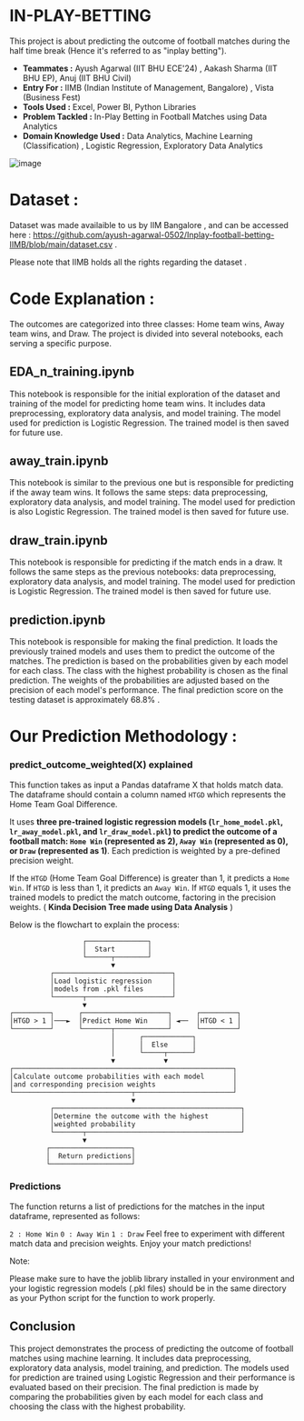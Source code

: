 

# IN-PLAY-BETTING

This project is about predicting the outcome of football matches during the half time break (Hence it's referred to as "inplay betting"). 

* __Teammates :__ Ayush Agarwal (IIT BHU ECE'24) , Aakash Sharma (IIT BHU EP), Anuj (IIT BHU Civil)
* __Entry For :__ IIMB (Indian Institute of Management, Bangalore) , Vista (Business Fest)
* __Tools Used :__ Excel, Power BI, Python Libraries
* __Problem Tackled :__ In-Play Betting in Football Matches using Data Analytics
* __Domain Knowledge Used :__ Data Analytics, Machine Learning (Classification) , Logistic Regression, Exploratory Data Analytics

![image](https://github.com/ayush-agarwal-0502/Inplay-football-betting-IIMB/assets/86561124/18b250d9-2d79-4756-807f-ed11f5389559)

# Dataset :

Dataset was made availaible to us by IIM Bangalore , and can be accessed here : https://github.com/ayush-agarwal-0502/Inplay-football-betting-IIMB/blob/main/dataset.csv .

Please note that IIMB holds all the rights regarding the dataset . 

# Code Explanation :

The outcomes are categorized into three classes: Home team wins, Away team wins, and Draw. The project is divided into several notebooks, each serving a specific purpose.

## EDA_n_training.ipynb

This notebook is responsible for the initial exploration of the dataset and training of the model for predicting home team wins. It includes data preprocessing, exploratory data analysis, and model training. The model used for prediction is Logistic Regression. The trained model is then saved for future use.

## away_train.ipynb

This notebook is similar to the previous one but is responsible for predicting if the away team wins. It follows the same steps: data preprocessing, exploratory data analysis, and model training. The model used for prediction is also Logistic Regression. The trained model is then saved for future use.

## draw_train.ipynb

This notebook is responsible for predicting if the match ends in a draw. It follows the same steps as the previous notebooks: data preprocessing, exploratory data analysis, and model training. The model used for prediction is Logistic Regression. The trained model is then saved for future use.

## prediction.ipynb

This notebook is responsible for making the final prediction. It loads the previously trained models and uses them to predict the outcome of the matches. The prediction is based on the probabilities given by each model for each class. The class with the highest probability is chosen as the final prediction. The weights of the probabilities are adjusted based on the precision of each model's performance. The final prediction score on the testing dataset is approximately 68.8% .

# Our Prediction Methodology :

### predict_outcome_weighted(X) explained

This function takes as input a Pandas dataframe X that holds match data. The dataframe should contain a column named `HTGD` which represents the Home Team Goal Difference.

It uses __three pre-trained logistic regression models (`lr_home_model.pkl`, `lr_away_model.pkl`, and `lr_draw_model.pkl`) to predict the outcome of a football match: `Home Win` (represented as 2), `Away Win` (represented as 0), or `Draw` (represented as 1)__. Each prediction is weighted by a pre-defined precision weight.

If the `HTGD` (Home Team Goal Difference) is greater than 1, it predicts a `Home Win`. If `HTGD` is less than 1, it predicts an `Away Win`. If `HTGD` equals 1, it uses the trained models to predict the match outcome, factoring in the precision weights. ( __Kinda Decision Tree made using Data Analysis__ ) 

Below is the flowchart to explain the process:
```
                  ┌───────────────┐
                  │  Start        │
                  └──────┬────────┘
                         ▼
          ┌─────────────────────────────┐
          │Load logistic regression     │
          │models from .pkl files       │
          └───────┬─────────────────────┘
                  ▼
┌─────────┐      ┌─────────────────────┐      ┌─────────┐
│HTGD > 1 │───►  │Predict Home Win     │ ◄──  │HTGD < 1 │
└─────────┘      └───────┬─────────────┘      └─────────┘
                         │      ┌────────────┐
                         │      │  Else      │
                         │      └─────┬──────┘
                         ▼            ▼
┌──────────────────────────────────────────────────────┐
│Calculate outcome probabilities with each model       │
│and corresponding precision weights                   │
└─────────────────────────────┬────────────────────────┘
                              ▼
          ┌──────────────────────────────────────────────┐
          │Determine the outcome with the highest        │
          │weighted probability                          │
          └───────┬──────────────────────────────────────┘
                  ▼
         ┌────────────────────┐
         │  Return predictions│
         └────────────────────┘
```
### Predictions

The function returns a list of predictions for the matches in the input dataframe, represented as follows:

`2 : Home Win`
`0 : Away Win`
`1 : Draw`
Feel free to experiment with different match data and precision weights. Enjoy your match predictions!

Note:

Please make sure to have the joblib library installed in your environment and your logistic regression models (.pkl files) should be in the same directory as your Python script for the function to work properly.

## Conclusion

This project demonstrates the process of predicting the outcome of football matches using machine learning. It includes data preprocessing, exploratory data analysis, model training, and prediction. The models used for prediction are trained using Logistic Regression and their performance is evaluated based on their precision. The final prediction is made by comparing the probabilities given by each model for each class and choosing the class with the highest probability.
